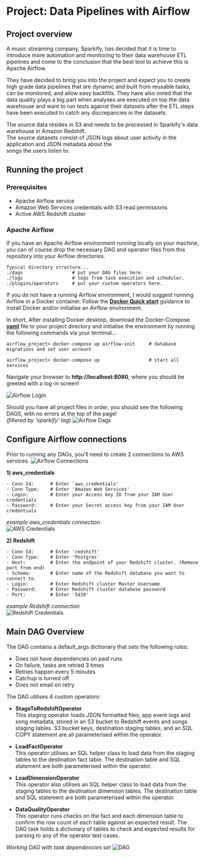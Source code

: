 # Project: Data Pipelines with Airflow

## Project overview

A music streaming company, Sparkify, has decided that it is time to introduce more automation and monitoring to
their data warehouse ETL pipelines and come to the conclusion that the best tool to achieve this is Apache Airflow.

They have decided to bring you into the project and expect you to create high grade data pipelines that are dynamic
and built from reusable tasks, can be monitored, and allow easy backfills. They have also noted that the data quality
plays a big part when analyses are executed on top the data warehouse and want to run tests against their datasets after
the ETL steps have been executed to catch any discrepancies in the datasets.

The source data resides in S3 and needs to be processed in Sparkify's data warehouse in Amazon Redshift.<br>
The source datasets consist of JSON logs about user activity in the application and JSON metadata about the<br>
songs the users listen to.

## Running the project

### Prerequisites

- Apache Airflow service<br>
- Amazon Web Services credentials with S3 read permissions<br>
- Active AWS Redshift cluster<br>

### Apache Airflow

If you have an Apache Airflow environment running locally on your machine, you can of course drop the necessary DAG and
operator files from this repository into your Airflow directories.<br>

    Typical directory structure...
    ./dags                  # put your DAG files here.
    ./logs                  # logs from task execution and scheduler.
    ./plugins/operators     # put your custom operators here.

If you do not have a running Airflow environment, I would suggest running Airflow in a Docker container. Follow the
[**Docker Quick start**](https://airflow.apache.org/docs/apache-airflow/stable/start/docker.html) guidance to install
Docker and/or initialise an Airflow environment.

In short, After installing Docker desktop, download the Docker-Compose [**yaml**](https://airflow.apache.org/docs/apache-airflow/stable/docker-compose.yaml)
file to your project directory and initialise the environment by running the following commands via your terminal...

    airflow_project> docker-compose up airflow-init     # database migrations and set user account

    airflow_project> docker-compose up                  # start all services

Navigate your browser to **http://localhost:8080**, where you should be greeted with a log-in screen!<br>

![Airflow Login](img/airflow-login.PNG)
<!-- <img src="https://github.com/MrBenA/DataPipelineAirflow/blob/master/img/airflow-login.PNG?raw=true" width="50%"> -->


Should you have all project files in order, you should see the following DAGS, with no errors at the top of the page!<br>
*(filtered by 'sparkify' tag)*
![Airflow Dags](img/airflow-dags.PNG)

## Configure Airflow connections

Prior to running any DAGs, you'll need to create 2 connections to AWS services.
![Airflow Connections](img/airflow-connections.PNG)

**1) aws_credentials**

    - Conn Id:      # Enter 'aws_credentials'
    - Conn Type:    # Enter 'Amazon Web Services'
    - Login:        # Enter your Access key ID from your IAM User credentials
    - Password:     # Enter your Secret access key from your IAM User credentials

*example aws_credentials connection*<br>
![AWS Credentials](img/airflow-aws_credentials.PNG)

**2) Redshift**

    - Conn Id:      # Enter 'redshift'
    - Conn Type:    # Enter 'Postgres'
    - Host:         # Enter the endpoint of your Redshift cluster. (Remove port from end)
    - Schema:       # Enter name of the Redshift database you want to connect to.
    - Login:        # Enter Redshift cluster Master Username
    - Password:     # Enter Redshift cluster database password
    - Port:         # Enter '5439'

*example Redshift connection*<br>
![Redshift Credentials](img/airflow-redshift_credentials.PNG)

## Main DAG Overview

The DAG contains a default_args dictionary that sets the following rules:

- Does not have dependencies on past runs
- On failure, tasks are retried 3 times
- Retries happen every 5 minutes
- Catchup is turned off
- Does not email on retry

The DAG utilises 4 custom operators:<br>

- **StageToRedshiftOperator**<br>
  This staging operator loads JSON formatted files, app event logs and song metadata, stored in an S3 bucket to Redshift
  events and songs staging tables. S3 bucket keys, destination staging tables, and an SQL COPY statement are all 
  parameterised within the operator.
  

- **LoadFactOperator**<br>
This operator utilises an SQL helper class to load data from the staging tables to the destination fact table. The 
  destination table and SQL statement are both parameterised within the operator.
  

- **LoadDimensionOperator**<br>
This operator also utilises an SQL helper class to load data from the staging tables to the destination dimension 
  tables. The destination table and SQL statement are both parameterised within the operator.


- **DataQualityOperator**<br>
This operator runs checks on the fact and each dimension table to confirm the row count of each table against an 
  expected result. The DAG task holds a dictionary of tables to check and expected results for parsing to any of the 
  operator test cases.


*Working DAG with task dependencies set*
![DAG](img/example-dag.png)


